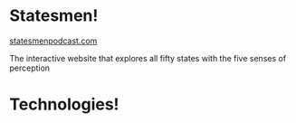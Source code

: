# Statesmen!
<a href="statesmenpodcast.com">statesmenpodcast.com</a>
<p>The interactive website that explores all fifty states with the five senses of perception</p>

# Technologies!
